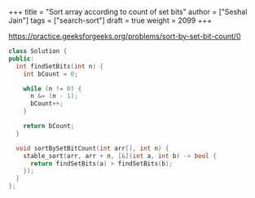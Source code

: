 +++
title = "Sort array according to count of set bits"
author = ["Seshal Jain"]
tags = ["search-sort"]
draft = true
weight = 2099
+++

<https://practice.geeksforgeeks.org/problems/sort-by-set-bit-count/0>

```cpp
class Solution {
public:
  int findSetBits(int n) {
    int bCount = 0;

    while (n != 0) {
      n &= (n - 1);
      bCount++;
    }

    return bCount;
  }

  void sortBySetBitCount(int arr[], int n) {
    stable_sort(arr, arr + n, [&](int a, int b) -> bool {
      return findSetBits(a) > findSetBits(b);
    });
  }
};
```

